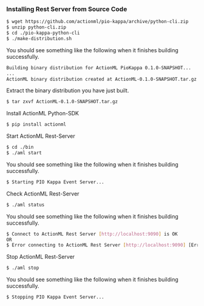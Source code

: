 ### Installing Rest Server from Source Code

```bash
$ wget https://github.com/actionml/pio-kappa/archive/python-cli.zip
$ unzip python-cli.zip
$ cd ./pio-kappa-python-cli
$ ./make-distribution.sh
```

You should see something like the following when it finishes building successfully.
```bash
Building binary distribution for ActionML PioKappa 0.1.0-SNAPSHOT...
...
ActionML binary distribution created at ActionML-0.1.0-SNAPSHOT.tar.gz
```

Extract the binary distribution you have just built.
```bash
$ tar zxvf ActionML-0.1.0-SNAPSHOT.tar.gz
```

Install ActionML Python-SDK
```bash
$ pip install actionml
```

Start ActionML Rest-Server
```bash
$ cd ./bin
$ ./aml start
```

You should see something like the following when it finishes building successfully.
```bash
$ Starting PIO Kappa Event Server...
```

Check ActionML Rest-Server
```bash
$ ./aml status
```

You should see something like the following when it finishes building successfully.
```bash
$ Connect to ActionML Rest Server [http://localhost:9090] is OK
OR
$ Error connecting to ActionML Rest Server [http://localhost:9090] [Errno 111] Connection refused
```

Stop ActionML Rest-Server
```bash
$ ./aml stop
```

You should see something like the following when it finishes building successfully.
```bash
$ Stopping PIO Kappa Event Server... 
```